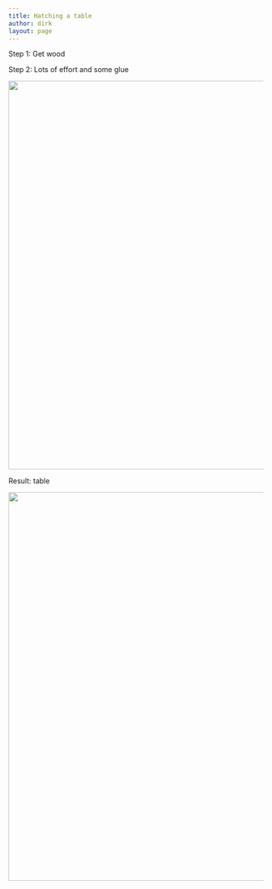 ```yaml
---
title: Hatching a table
author: dirk
layout: page
---
```

Step 1: Get wood

Step 2: Lots of effort and some glue

[<img class="alignnone size-large wp-image-61" title="IMG253" src="http://thebacklog.net/wp-content/uploads/2012/10/IMG253-1024x768.jpg" alt="" width="1024" height="768" />][1]

Result: table

[<img class="alignnone size-large wp-image-62" title="IMG422" src="http://thebacklog.net/wp-content/uploads/2012/10/IMG422-1024x768.jpg" alt="" width="1024" height="768" />][2]

 [1]: http://thebacklog.net/wp-content/uploads/2012/10/IMG253.jpg
 [2]: http://thebacklog.net/wp-content/uploads/2012/10/IMG422.jpg